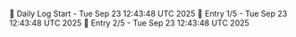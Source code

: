 📅 Daily Log Start - Tue Sep 23 12:43:48 UTC 2025
📌 Entry 1/5 - Tue Sep 23 12:43:48 UTC 2025
📌 Entry 2/5 - Tue Sep 23 12:43:48 UTC 2025
